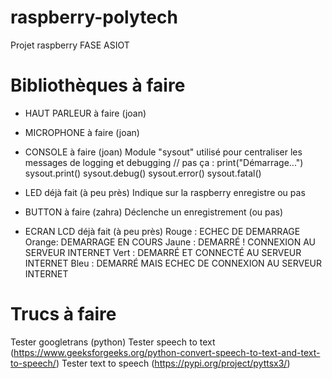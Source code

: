 # raspberry-polytech
Projet raspberry FASE ASIOT

# Bibliothèques à faire
 - HAUT PARLEUR à faire (joan)
 - MICROPHONE à faire (joan)
 - CONSOLE à faire (joan)
Module "sysout" utilisé pour centraliser les messages de logging et debugging
// pas ça : print("Démarrage...")
sysout.print()
sysout.debug()
sysout.error()
sysout.fatal()
 
 - LED déjà fait (à peu près)
 Indique sur la raspberry enregistre ou pas

 - BUTTON à faire (zahra)
Déclenche un enregistrement (ou pas)

 - ECRAN LCD déjà fait (à peu près)
Rouge : ECHEC DE DEMARRAGE
Orange: DEMARRAGE EN COURS
Jaune : DEMARRÉ ! CONNEXION AU SERVEUR INTERNET
Vert  : DEMARRÉ ET CONNECTÉ AU SERVEUR INTERNET
Bleu  : DEMARRÉ MAIS ECHEC DE CONNEXION AU SERVEUR INTERNET

# Trucs à faire
Tester googletrans (python)
Tester speech to text (https://www.geeksforgeeks.org/python-convert-speech-to-text-and-text-to-speech/)
Tester text to speech (https://pypi.org/project/pyttsx3/)
